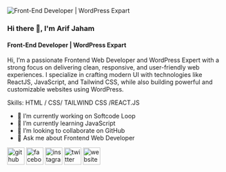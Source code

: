 ![Front-End Developer | WordPress Expart](https://i.ibb.co/XZ0G37d5/Black-and-Gold-Simple-Modern-Geometric-Law-Consultant-Linked-In-Banner-1.png)

### Hi there 👋, I'm Arif Jaham
#### Front-End Developer | WordPress Expart


Hi, I’m a passionate Frontend Web Developer and WordPress Expert with a strong focus on delivering clean, responsive, and user-friendly web experiences. I specialize in crafting modern UI with technologies like ReactJS, JavaScript, and Tailwind CSS, while also building powerful and customizable websites using WordPress.

Skills:  HTML / CSS/ TAILWIND CSS /REACT.JS

- 🔭 I’m currently working on Softcode Loop 
- 🌱 I’m currently learning JavaScript 
- 👯 I’m looking to collaborate on GitHub 
- 💬 Ask me about Frontend Web Developer  


[<img src='https://cdn.jsdelivr.net/npm/simple-icons@3.0.1/icons/github.svg' alt='github' height='40'>](https://github.com/https://github.com/devarif420)  [<img src='https://cdn.jsdelivr.net/npm/simple-icons@3.0.1/icons/facebook.svg' alt='facebook' height='40'>](https://www.facebook.com/https://www.facebook.com/Arif%20Jahan)  [<img src='https://cdn.jsdelivr.net/npm/simple-icons@3.0.1/icons/instagram.svg' alt='instagram' height='40'>](https://www.instagram.com/https://www.instagram.com/arifjahan864/)  [<img src='https://cdn.jsdelivr.net/npm/simple-icons@3.0.1/icons/twitter.svg' alt='twitter' height='40'>](https://twitter.com/ArifJahan30)  [<img src='https://cdn.jsdelivr.net/npm/simple-icons@3.0.1/icons/icloud.svg' alt='website' height='40'>](https://devarifinfo.netlify.app/)  


